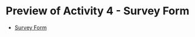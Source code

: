 <h1>Preview of Activity 4 - Survey Form</h1>
  <ul>
    <li><a href="https://htmlpreview.github.io/?https://github.com/JansonSiy/survey-form-frontend-activity-4/blob/master/survey_form.html">Survey Form</a></li>
  </ul>

